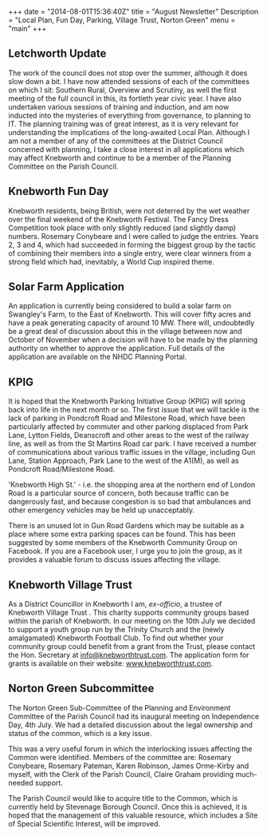 +++
date = "2014-08-01T15:36:40Z"
title = "August Newsletter"
Description = "Local Plan, Fun Day, Parking, Village Trust, Norton Green"
menu = "main"
+++

## Letchworth Update

The work of the council does not stop over the summer, although it does
slow down a bit. I have now attended sessions of each of the committees
on which I sit: Southern Rural, Overview and Scrutiny, as well the first
meeting of the full council in this, its fortieth year civic year. I
have also undertaken various sessions of training and induction, and am
now inducted into the mysteries of everything from governance, to
planning to IT. The planning training was of great interest, as it is
very relevant for understanding the implications of the long-awaited
Local Plan. Although I am not a member of any of the committees at the
District Council concerned with planning, I take a close interest in all
applications which may affect Knebworth and continue to be a member of
the Planning Committee on the Parish Council.

## Knebworth Fun Day

Knebworth residents, being British, were not deterred by the wet weather
over the final weekend of the Knebworth Festival. The Fancy Dress
Competition took place with only slightly reduced (and slightly damp)
numbers. Rosemary Conybeare and I were called to judge the entries.
Years 2, 3 and 4, which had succeeded in forming the biggest group by
the tactic of combining their members into a single entry, were clear
winners from a strong field which had, inevitably, a World Cup inspired
theme.

## Solar Farm Application

An application is currently being considered to build a solar farm on
Swangley's Farm, to the East of Knebworth. This will cover fifty acres
and have a peak generating capacity of around 10 MW. There will,
undoubtedly be a great deal of discussion about this in the village
between now and October of November when a decision will have to be made
by the planning authority on whether to approve the application. Full
details of the application are available on the NHDC Planning Portal.

## KPIG

It is hoped that the Knebworth Parking Initiative Group (KPIG) will
spring back into life in the next month or so. The first issue that we
will tackle is the lack of parking in Pondcroft Road and Milestone Road,
which have been particularly affected by commuter and other parking
displaced from Park Lane, Lytton Fields, Deanscroft and other areas to
the west of the railway line, as well as from the St Martins Road car
park. I have received a number of communications about various traffic
issues in the village, including Gun Lane, Station Approach, Park Lane
to the west of the A1(M), as well as Pondcroft Road/Milestone Road.

'Knebworth High St.' - i.e. the shopping area at the northern end of
London Road is a particular source of concern, both because traffic can
be dangerously fast, and because congestion is so bad that ambulances
and other emergency vehicles may be held up unacceptably.

There is an unused lot in Gun Road Gardens which may be suitable as a
place where some extra parking spaces can be found. This has been
suggested by some members of the Knebworth Community Group on Facebook.
If you are a Facebook user, I urge you to join the group, as it provides
a valuable forum to discuss issues affecting the village.

## Knebworth Village Trust

As a District Councillor in Knebworth I am, *ex-officio*, a trustee of
Knebworth Village Trust . This charity supports community groups based
within the parish of Knebworth. In our meeting on the 10th July we
decided to support a youth group run by the Trinity Church and the
(newly amalgamated) Knebworth Football Club. To find out whether your
community group could benefit from a grant from the Trust, please
contact the Hon. Secretary at info@knebworthtrust.com. The application
form for grants is available on their website: www.knebworthtrust.com.

## Norton Green Subcommittee

The Norton Green Sub-Committee of the Planning and Environment Committee
of the Parish Council had its inaugural meeting on Independence Day, 4th
July. We had a detailed discussion about the legal ownership and status
of the common, which is a key issue.

This was a very useful forum in which the interlocking issues affecting
the Common were identified. Members of the committee are: Rosemary
Conybeare, Rosemary Pateman, Karen Robinson, James Orme-Kirby and
myself, with the Clerk of the Parish Council, Claire Graham providing
much-needed support.

The Parish Council would like to acquire title to the Common, which is
currently held by Stevenage Borough Council. Once this is achieved, it
is hoped that the management of this valuable resource, which includes a
Site of Special Scientific Interest, will be improved.

